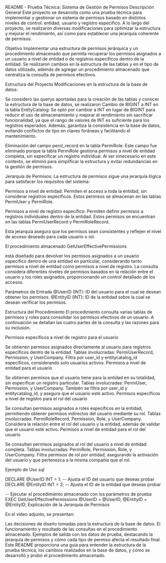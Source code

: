 README - Prueba Técnica: Sistema de Gestión de Permisos
Descripción General
Este proyecto se desarrolla como una prueba técnica para implementar y gestionar un sistema de permisos basado en distintos niveles de control: entidad, usuario y registro específico. A lo largo del proyecto, se realizaron diversas modificaciones para optimizar la estructura y mejorar el rendimiento, así como para establecer una jerarquía coherente de permisos.

Objetivo
Implementar una estructura de permisos jerárquica y un procedimiento almacenado que permita recuperar los permisos asignados a un usuario a nivel de entidad o de registros específicos dentro de la entidad. Se realizaron cambios en la estructura de las tablas y en el tipo de datos utilizado, además de agregar un procedimiento almacenado que centraliza la consulta de permisos efectivos.

Estructura del Proyecto
Modificaciones en la estructura de la base de datos:

Se considero las querys aportadas para la creación de las tablas y conocer la estructura de la base de datos, se realizaron
Cambio de BIGINT a INT en la tabla EntityCatalog: Se optó por cambiar a INT en lugar de BIGINT para reducir el uso de almacenamiento y mejorar el rendimiento sin sacrificar funcionalidad, ya que el rango de valores de INT es suficiente para los registros esperados. Además, garantiza la consistencia en la base de datos, evitando conflictos de tipo en claves foráneas y facilitando el mantenimiento.

Eliminación del campo perol_record en la tabla PermiRole: Este campo fue eliminado porque la tabla PermiRole gestiona permisos a nivel de entidad completa, sin especificar un registro individual. Al ser innecesario en este contexto, se eliminó para simplificar la estructura y evitar redundancias en la gestión de permisos.

Jerarquía de Permisos: La estructura de permisos sigue una jerarquía lógica para satisfacer los requisitos del sistema:

Permisos a nivel de entidad: Permiten el acceso a toda la entidad, sin considerar registros específicos. Estos permisos se almacenan en las tablas PermiUser y PermiRole.

Permisos a nivel de registro específico: Permiten definir permisos a registros individuales dentro de la entidad. Estos permisos se encuentran en las tablas PermiUserRecord y PermiRoleRecord.

Esta jerarquía asegura que los permisos sean consistentes y reflejen el nivel de acceso deseado para cada usuario o rol.

El procedimiento almacenado GetUserEffectivePermissions

está diseñado para devolver los permisos asignados a un usuario específico dentro de una entidad en particular, considerando tanto permisos a nivel de entidad como permisos a nivel de registro. La consulta considera diferentes niveles de permisos basados en la relación entre el usuario y los roles asignados, proporcionando un control detallado de los accesos.

Parámetros de Entrada
@UserID (INT): ID del usuario para el cual se desean obtener los permisos.
@EntityID (INT): ID de la entidad sobre la cual se desean verificar los permisos.

Estructura del Procedimiento
El procedimiento consulta varias tablas de permisos y roles para consolidar los permisos efectivos de un usuario. A continuación se detallan las cuatro partes de la consulta y las razones para su inclusión.

Permisos específicos a nivel de registro para el usuario

Se obtienen permisos asignados directamente al usuario para registros específicos dentro de la entidad.
Tablas involucradas: PermiUserRecord, Permission, y UserCompany.
Filtra por user_id y entitycatalog_id específicos, considerando solo usuarios activos.
Permisos a nivel de entidad para el usuario

Se obtienen permisos que el usuario tiene para la entidad en su totalidad, sin especificar un registro particular.
Tablas involucradas: PermiUser, Permission, y UserCompany.
También se filtra por user_id y entitycatalog_id, y asegura que el usuario esté activo.
Permisos específicos a nivel de registro para el rol del usuario

Se consultan permisos asignados a roles específicos en la entidad, permitiendo obtener permisos indirectos del usuario mediante su rol.
Tablas involucradas: PermiRoleRecord, Permission, Role, y UserCompany.
Considera la relación entre el rol del usuario y la entidad, además de validar que el usuario esté activo.
Permisos a nivel de entidad para el rol del usuario

Se consultan permisos asignados al rol del usuario a nivel de entidad completa.
Tablas involucradas: PermiRole, Permission, Role, y UserCompany.
Filtra permisos de rol por entidad, asegurando la activación del usuario y que pertenezca a la misma compañía que el rol.



Ejemplo de Uso
sql

DECLARE @UserID INT = 1;  -- Ajusta el ID del usuario que deseas probar
DECLARE @EntityID INT = 2; -- Ajusta el ID de la entidad que deseas probar

-- Ejecutar el procedimiento almacenado con los parámetros de prueba
EXEC GetUserEffectivePermissions @UserID = @UserID, @EntityID = @EntityID;
Explicación de la Jerarquía de Permisos

En el video adjunto, se presentan:

Las decisiones de diseño tomadas para la estructura de la base de datos.
El funcionamiento y resultado de las consultas en el procedimiento almacenado.
Ejemplos de salida con los datos de prueba, destacando la jerarquía de permisos y cómo cada tipo de permiso afecta el resultado final.
Este README proporciona una guía para entender la estructura de la prueba técnica, los cambios realizados en la base de datos, y cómo se desarrolló y probó el procedimiento almacenado.
